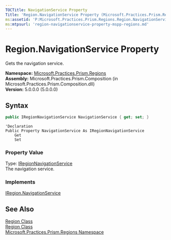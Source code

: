 ```yaml
---
TOCTitle: NavigationService Property
Title: 'Region.NavigationService Property (Microsoft.Practices.Prism.Regions)'
ms:assetid: 'P:Microsoft.Practices.Prism.Regions.Region.NavigationService'
ms:mtpsurl: 'region-navigationservice-property-mspp-regions.md'
---
```



# Region.NavigationService Property

Gets the navigation service.

**Namespace:** [Microsoft.Practices.Prism.Regions](/patterns-practices/reference/mspp-regions-namespace)  
**Assembly:** Microsoft.Practices.Prism.Composition (in Microsoft.Practices.Prism.Composition.dll)  
**Version:** 5.0.0.0 (5.0.0.0)

## Syntax
```C#
public IRegionNavigationService NavigationService { get; set; }
```
```VB
'Declaration
Public Property NavigationService As IRegionNavigationService
	Get
	Set
```
### Property Value

Type: [IRegionNavigationService](/patterns-practices/reference/iregionnavigationservice-interface-mspp-regions)    
The navigation service.

### Implements

[IRegion.NavigationService](/patterns-practices/reference/iregion-navigationservice-property-mspp-regions)

## See Also

[Region Class](/patterns-practices/reference/region-class-mspp-regions)  
[Region Class](/patterns-practices/reference/region-members-mspp-regions)  
[Microsoft.Practices.Prism.Regions Namespace](/patterns-practices/reference/mspp-regions-namespace)  